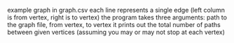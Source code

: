 example graph in graph.csv
each line represents a single edge (left column is from vertex, right is to vertex)
the program takes three arguments: path to the graph file, from vertex, to vertex
it prints out the total number of paths between given vertices (assuming you may or may not stop at each vertex)
